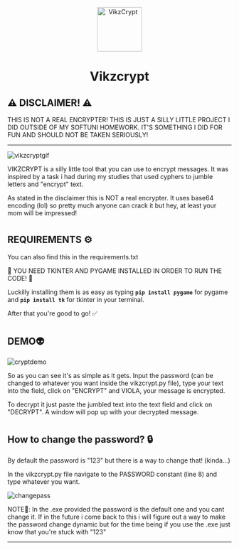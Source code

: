 <p align="center">
 <img width="100px" src="https://github.com/vnnikolov30/vikzcrypt/assets/122814861/fc81a30f-292d-4447-b084-a0f89cd43cde" align="center" alt="VikzCrypt" />
 <h1 align="center">Vikzcrypt</h1>
</p>

## ⚠️ DISCLAIMER! ⚠️ 
THIS IS NOT A REAL ENCRYPTER! THIS IS JUST A SILLY LITTLE PROJECT I DID OUTSIDE OF MY SOFTUNI HOMEWORK. IT'S SOMETHING I DID FOR FUN AND SHOULD NOT BE TAKEN SERIOUSLY!

---

![vikzcryptgif](https://github.com/vnnikolov30/vikzcrypt/assets/122814861/57cbb909-fd29-4714-8ec6-bc851cfba274)

VIKZCRYPT is a silly little tool that you can use to encrypt messages. It was inspired by a task i had during my studies that used cyphers to jumble letters and "encrypt" text.

As stated in the disclaimer this is NOT a real encrypter. It uses base64 encoding (lol) so pretty much anyone can crack it but hey, at least your mom will be impressed!

#

## REQUIREMENTS ⚙️
You can also find this in the requirements.txt

🔴 YOU NEED TKINTER AND PYGAME INSTALLED IN ORDER TO RUN THE CODE! 🔴

Luckilly installing them is as easy as typing **`pip install pygame`** for pygame and **`pip install tk`** for tkinter in your terminal.

After that you're good to go! ✅

#

## DEMO👽

![cryptdemo](https://github.com/vnnikolov30/vikzcrypt/assets/122814861/8223faec-826b-4901-9f09-c30f411e4cd5)

So as you can see it's as simple as it gets. Input the password (can be changed to whatever you want inside the vikzcrypt.py file), type your text into the field, click on "ENCRYPT" and VIOLA, your message is encrypted. 

To decrypt it just paste the jumbled text into the text field and click on "DECRYPT". A window will pop up with your decrypted message.

#

## How to change the password? 🔒
By default the password is "123" but there is a way to change that! (kinda...)

In the vikzcrypt.py file navigate to the PASSWORD constant (line 8) and type whatever you want.

![changepass](https://github.com/vnnikolov30/vikzcrypt/assets/122814861/3a00fd3b-3784-4984-ac61-7796a6477a7d)

NOTE🔴: 
In the .exe provided the password is the default one and you cant change it. If in the future i come back to this i will figure out a way to make the password change dynamic but for the time being if you use the .exe just know that you're stuck with "123"

---
